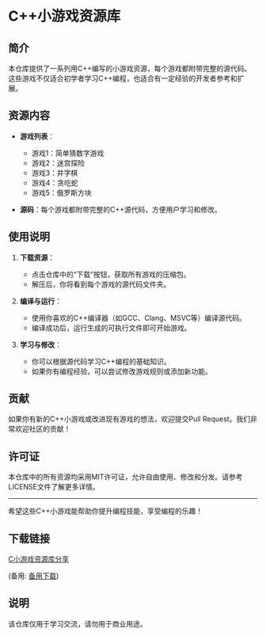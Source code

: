 # C++小游戏资源库

## 简介

本仓库提供了一系列用C++编写的小游戏资源，每个游戏都附带完整的源代码。这些游戏不仅适合初学者学习C++编程，也适合有一定经验的开发者参考和扩展。

## 资源内容

- **游戏列表**：
  - 游戏1：简单猜数字游戏
  - 游戏2：迷宫探险
  - 游戏3：井字棋
  - 游戏4：贪吃蛇
  - 游戏5：俄罗斯方块

- **源码**：每个游戏都附带完整的C++源代码，方便用户学习和修改。

## 使用说明

1. **下载资源**：
   - 点击仓库中的“下载”按钮，获取所有游戏的压缩包。
   - 解压后，你将看到每个游戏的源代码文件夹。

2. **编译与运行**：
   - 使用你喜欢的C++编译器（如GCC、Clang、MSVC等）编译源代码。
   - 编译成功后，运行生成的可执行文件即可开始游戏。

3. **学习与修改**：
   - 你可以根据源代码学习C++编程的基础知识。
   - 如果你有编程经验，可以尝试修改游戏规则或添加新功能。

## 贡献

如果你有新的C++小游戏或改进现有游戏的想法，欢迎提交Pull Request。我们非常欢迎社区的贡献！

## 许可证

本仓库中的所有资源均采用MIT许可证，允许自由使用、修改和分发。请参考LICENSE文件了解更多详情。

---

希望这些C++小游戏能帮助你提升编程技能，享受编程的乐趣！

## 下载链接
[C小游戏资源库分享](https://pan.quark.cn/s/c77ab189e59d) 

(备用: [备用下载](https://pan.baidu.com/s/1g52a6GybbpOVgivqccQxzQ?pwd=1234))

## 说明

该仓库仅用于学习交流，请勿用于商业用途。
